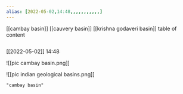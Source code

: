 ```yaml
---
alias: [2022-05-02,14:48,,,,,,,,,,,]
---
```

[[cambay basin]] [[cauvery basin]] [[krishna godaveri basin]]
table of content
```toc
```

[[2022-05-02]] 14:48

![[pic cambay basin.png]]

![[pic indian geological basins.png]]
```query
"cambay basin"
```